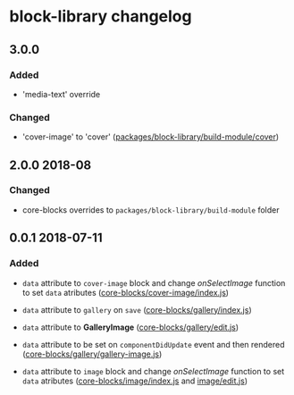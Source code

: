 # block-library changelog

## 3.0.0

### Added

- 'media-text' override

### Changed

- 'cover-image' to 'cover' ([packages/block-library/build-module/cover](https://github.com/front/gutenberg-js/blob/v3.0.0/src/js/gutenberg-overrides/packages/block-library/build-module/cover))

## 2.0.0 2018-08

### Changed

- core-blocks overrides to `packages/block-library/build-module` folder

## 0.0.1 2018-07-11

### Added

- `data` attribute to `cover-image` block and change *onSelectImage* function to set `data` atributes ([core-blocks/cover-image/index.js](https://github.com/front/gutenberg-js/blob/v0.0.1/src/js/gutenberg-overrides/cover-image/index.js))

- `data` attribute to `gallery` on `save` ([core-blocks/gallery/index.js](https://github.com/front/gutenberg-js/blob/v0.0.1/src/js/gutenberg-overrides/core-blocks/gallery/index.js))

- `data` attribute to **GalleryImage** ([core-blocks/gallery/edit.js](https://github.com/front/gutenberg-js/blob/v0.0.1/src/js/gutenberg-overrides/core-blocks/gallery/edit.js))

- `data` attribute to be set on `componentDidUpdate` event and then rendered ([core-blocks/gallery/gallery-image.js](https://github.com/front/gutenberg-js/blob/v0.0.1/src/js/gutenberg-overrides/core-blocks/gallery/gallery-image.js))

- `data` attribute to `image` block and change *onSelectImage* function to set `data` atributes ([core-blocks/image/index.js](https://github.com/front/gutenberg-js/blob/v0.0.1/src/js/gutenberg-overrides/core-blocks/image/edit.js) and [image/edit.js](https://github.com/front/gutenberg-js/blob/v0.0.1/src/js/gutenberg-overrides/core-blocks/image/edit.js))
